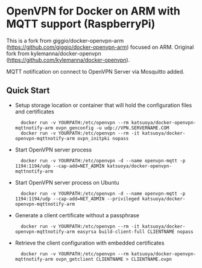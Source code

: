 # OpenVPN for Docker on ARM with MQTT support (RaspberryPi)

This is a fork from giggio/docker-openvpn-arm (https://github.com/giggio/docker-openvpn-arm) focused on ARM.
Original fork from kylemanna/docker-openvpn (https://github.com/kylemanna/docker-openvpn).

MQTT notification on connect to OpenVPN Server via Mosquitto added.

## Quick Start

* Setup storage location or container that will hold the configuration files and certificates

        docker run -v YOURPATH:/etc/openvpn --rm katsuoya/docker-openvpn-mqttnotify-arm ovpn_genconfig -u udp://VPN.SERVERNAME.COM
        docker run -v YOURPATH:/etc/openvpn --rm -it katsuoya/docker-openvpn-mqttnotify-arm ovpn_initpki nopass

* Start OpenVPN server process

        docker run -v YOURPATH:/etc/openvpn -d --name openvpn-mqtt -p 1194:1194/udp --cap-add=NET_ADMIN katsuoya/docker-openvpn-mqttnotify-arm
* Start OpenVPN server process on Ubuntu

        docker run -v YOURPATH:/etc/openvpn -d --name openvpn-mqtt -p 1194:1194/udp --cap-add=NET_ADMIN --privileged katsuoya/docker-openvpn-mqttnotify-arm 

* Generate a client certificate without a passphrase

        docker run -v YOURPATH:/etc/openvpn --rm -it katsuoya/docker-openvpn-mqttnotify-arm easyrsa build-client-full CLIENTNAME nopass

* Retrieve the client configuration with embedded certificates

        docker run -v YOURPATH:/etc/openvpn --rm katsuoya/docker-openvpn-mqttnotify-arm ovpn_getclient CLIENTNAME > CLIENTNAME.ovpn
